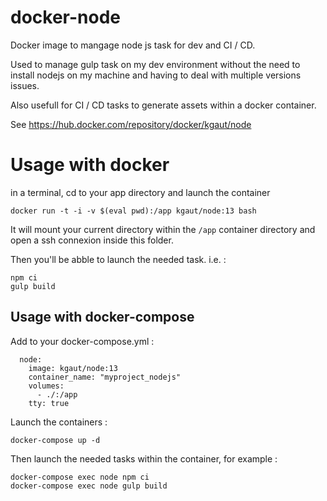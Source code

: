 # docker-node
Docker image to mangage node js task for dev and CI / CD.

Used to manage gulp task on my dev environment without the need to install nodejs on my machine and having to deal with multiple versions issues.

Also usefull for CI / CD tasks to generate assets within a docker container.

See https://hub.docker.com/repository/docker/kgaut/node

# Usage with docker

in a terminal, cd to your app directory and launch the container
```
docker run -t -i -v $(eval pwd):/app kgaut/node:13 bash
```
It will mount your current directory within the `/app` container directory and open a ssh connexion inside this folder.

Then you'll be abble to launch the needed task. i.e. : 

```
npm ci
gulp build
```

## Usage with docker-compose

Add to your docker-compose.yml :
```
  node:
    image: kgaut/node:13
    container_name: "myproject_nodejs"
    volumes:
      - ./:/app
    tty: true
```

Launch the containers : 
```
docker-compose up -d 
```

Then launch the needed tasks within the container, for example : 
```
docker-compose exec node npm ci
docker-compose exec node gulp build
```
